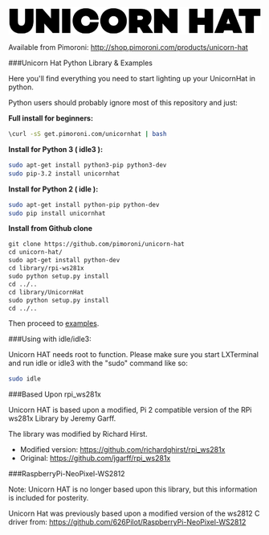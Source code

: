 ![Unicorn HAT](unicorn-hat-logo.png)

Available from Pimoroni: http://shop.pimoroni.com/products/unicorn-hat

###Unicorn Hat Python Library & Examples

Here you'll find everything you need to start lighting up your UnicornHat in python.

Python users should probably ignore most of this repository and just:

**Full install for beginners:**

```bash
\curl -sS get.pimoroni.com/unicornhat | bash
```

**Install for Python 3 ( idle3 ):**

```bash
sudo apt-get install python3-pip python3-dev
sudo pip-3.2 install unicornhat
```

**Install for Python 2 ( idle ):**

```bash
sudo apt-get install python-pip python-dev
sudo pip install unicornhat
```

**Install from Github clone**

```
git clone https://github.com/pimoroni/unicorn-hat
cd unicorn-hat/
sudo apt-get install python-dev
cd library/rpi-ws281x
sudo python setup.py install
cd ../..
cd library/UnicornHat
sudo python setup.py install
cd ../..
```

Then proceed to [examples](examples).

###Using with idle/idle3:

Unicorn HAT needs root to function. Please make sure you start LXTerminal and run idle or idle3 with the "sudo" command like so:

```bash
sudo idle
```

###Based Upon rpi_ws281x

Unicorn HAT is based upon a modified, Pi 2 compatible version of the RPi ws281x Library by Jeremy Garff.

The library was modified by Richard Hirst.

* Modified version: https://github.com/richardghirst/rpi_ws281x
* Original: https://github.com/jgarff/rpi_ws281x

###RaspberryPi-NeoPixel-WS2812

Note: Unicorn HAT is no longer based upon this library, but this information is included for posterity.

Unicorn Hat was previously based upon a modified version of the ws2812 C driver from: https://github.com/626Pilot/RaspberryPi-NeoPixel-WS2812
